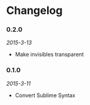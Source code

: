 # Changelog

### 0.2.0
*2015-3-13*
- Make invisibles transparent

### 0.1.0
*2015-3-11*
- Convert Sublime Syntax
